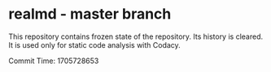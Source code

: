# realmd - master branch

This repository contains frozen state of the repository.
Its history is cleared. It is used only for static code
analysis with Codacy.

Commit Time: 1705728653